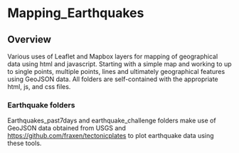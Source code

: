 # Mapping_Earthquakes
## Overview  
Various uses of Leaflet and Mapbox layers for mapping of geographical data using html and javascript. Starting with a simple map and working to up to single points, multiple points, lines and ultimately geographical features using GeoJSON data.
All folders are self-contained with the appropriate html, js, and css files.  
### Earthquake folders  
Earthquakes_past7days and earthquake_challenge folders make use of GeoJSON data obtained from USGS and https://github.com/fraxen/tectonicplates to plot earthquake data using these tools.

